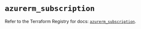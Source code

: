 # `azurerm_subscription`

Refer to the Terraform Registry for docs: [`azurerm_subscription`](https://registry.terraform.io/providers/hashicorp/azurerm/4.47.0/docs/resources/subscription).
